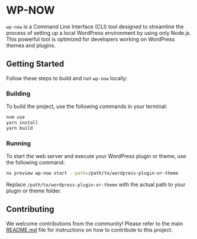 # WP-NOW

`wp-now` is a Command Line Interface (CLI) tool designed to streamline the process of setting up a local WordPress environment by using only Node.js. This powerful tool is optimized for developers working on WordPress themes and plugins.

## Getting Started

Follow these steps to build and run `wp-now` locally:

### Building

To build the project, use the following commands in your terminal:

```bash
nvm use
yarn install
yarn build
```

### Running

To start the web server and execute your WordPress plugin or theme, use the following command:

```bash
nx preview wp-now start --path=/path/to/wordpress-plugin-or-theme
```

Replace `/path/to/wordpress-plugin-or-theme` with the actual path to your plugin or theme folder.

## Contributing

We welcome contributions from the community! Please refer to the main [README.md](../../README.md) file for instructions on how to contribute to this project.
